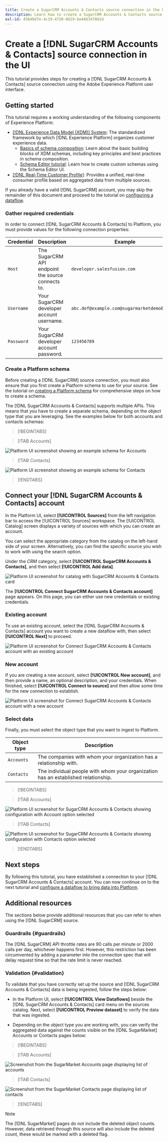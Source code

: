 ```yaml
---
title: Create a SugarCRM Accounts & Contacts source connection in the UI
description: Learn how to create a SugarCRM Accounts & Contacts source connection using the Adobe Experience Platform UI.
exl-id: 45840d7e-4c19-4720-8629-be446347862d
---
```

# Create a [!DNL SugarCRM Accounts & Contacts] source connection in the UI

This tutorial provides steps for creating a [!DNL SugarCRM Accounts & Contacts] source connection using the Adobe Experience Platform user interface.

## Getting started

This tutorial requires a working understanding of the following components of Experience Platform:

* [[!DNL Experience Data Model (XDM)] System](../../../../../xdm/home.md): The standardized framework by which [!DNL Experience Platform] organizes customer experience data.
  * [Basics of schema composition](../../../../../xdm/schema/composition.md): Learn about the basic building blocks of XDM schemas, including key principles and best practices in schema composition.
  * [Schema Editor tutorial](../../../../../xdm/tutorials/create-schema-ui.md): Learn how to create custom schemas using the Schema Editor UI.
* [[!DNL Real-Time Customer Profile]](../../../../../profile/home.md): Provides a unified, real-time consumer profile based on aggregated data from multiple sources.

If you already have a valid [!DNL SugarCRM] account, you may skip the remainder of this document and proceed to the tutorial on [configuring a dataflow](../../dataflow/crm.md).

### Gather required credentials

In order to connect [!DNL SugarCRM Accounts & Contacts] to Platform, you must provide values for the following connection properties:

| Credential | Description | Example |
| --- | --- | --- |
| `Host` | The SugarCRM API endpoint the source connects to. | `developer.salesfusion.com` |
| `Username` | Your SugarCRM developer account username. | `abc.def@example.com@sugarmarketdemo000.com` |
| `Password` | Your SugarCRM developer account password. | `123456789` |

### Create a Platform schema

Before creating a [!DNL SugarCRM] source connection, you must also ensure that you first create a Platform schema to use for your source. See the tutorial on [creating a Platform schema](../../../../../xdm/schema/composition.md) for comprehensive steps on how to create a schema.

The [!DNL SugarCRM Accounts & Contacts] supports multiple APIs. This means that you have to create a separate schema, depending on the object type that you are leveraging. See the examples below for both accounts and contacts schemas:

>[!BEGINTABS]

>[!TAB Accounts]

![Platform UI screenshot showing an example schema for Accounts](../../../../images/tutorials/create/sugarcrm-accounts-contacts/sugarcrm-schema-accounts.png)

>[!TAB Contacts]

![Platform UI screenshot showing an example schema for Contacts](../../../../images/tutorials/create/sugarcrm-accounts-contacts/sugarcrm-schema-contacts.png)

>[!ENDTABS]

## Connect your [!DNL SugarCRM Accounts & Contacts] account

In the Platform UI, select **[!UICONTROL Sources]** from the left navigation bar to access the [!UICONTROL Sources] workspace. The [!UICONTROL Catalog] screen displays a variety of sources with which you can create an account.

You can select the appropriate category from the catalog on the left-hand side of your screen. Alternatively, you can find the specific source you wish to work with using the search option.

Under the *CRM* category, select **[!UICONTROL SugarCRM Accounts & Contacts]**, and then select **[!UICONTROL Add data]**.

![Platform UI screenshot for catalog with SugarCRM Accounts & Contacts card](../../../../images/tutorials/create/sugarcrm-accounts-contacts/catalog-sugarcrm-accounts-contacts.png)

The **[!UICONTROL Connect SugarCRM Accounts & Contacts account]** page appears. On this page, you can either use new credentials or existing credentials.

### Existing account

To use an existing account, select the [!DNL SugarCRM Accounts & Contacts] account you want to create a new dataflow with, then select **[!UICONTROL Next]** to proceed.

![Platform UI screenshot for Connect SugarCRM Accounts & Contacts account with an existing account](../../../../images/tutorials/create/sugarcrm-accounts-contacts/existing.png)

### New account

If you are creating a new account, select **[!UICONTROL New account]**, and then provide a name, an optional description, and your credentials. When finished, select **[!UICONTROL Connect to source]** and then allow some time for the new connection to establish.

![Platform UI screenshot for Connect SugarCRM Accounts & Contacts account with a new account](../../../../images/tutorials/create/sugarcrm-accounts-contacts/new.png)

### Select data

Finally, you must select the object type that you want to ingest to Platform.

| Object type | Description |
| --- | --- |
| `Accounts` | The companies with whom your organization has a relationship with. |
| `Contacts` | The individual people with whom your organization has an established relationship. |

>[!BEGINTABS]

>[!TAB Accounts]

![Platform UI screenshot for SugarCRM Accounts & Contacts showing configuration with Account option selected](../../../../images/tutorials/create/sugarcrm-accounts-contacts/configuration-accounts.png)

>[!TAB Contacts]

![Platform UI screenshot for SugarCRM Accounts & Contacts showing configuration with Contacts option selected](../../../../images/tutorials/create/sugarcrm-accounts-contacts/configuration-contacts.png)

>[!ENDTABS]

## Next steps

By following this tutorial, you have established a connection to your [!DNL SugarCRM Accounts & Contacts] account. You can now continue on to the next tutorial and [configure a dataflow to bring data into Platform](../../dataflow/crm.md).

## Additional resources

The sections below provide additional resources that you can refer to when using the [!DNL SugarCRM] source.

### Guardrails {#guardrails}

The [!DNL SugarCRM] API throttle rates are 90 calls per minute or 2000 calls per day, whichever happens first. However, this restriction has been circumvented by adding a parameter into the connection spec that will delay request time so that the rate limit is never reached.

### Validation {#validation}

To validate that you have correctly set up the source and [!DNL SugarCRM Accounts & Contacts] data is being ingested, follow the steps below:

* In the Platform UI, select **[!UICONTROL View Dataflows]** beside the [!DNL SugarCRM Accounts & Contacts] card menu on the sources catalog. Next, select **[!UICONTROL Preview dataset]** to verify the data that was ingested.

* Depending on the object type you are working with, you can verify the aggregated data against the counts visible on the [!DNL SugarMarket] Accounts or Contacts pages below: 

>[!BEGINTABS]

>[!TAB Accounts]

![Screenshot from the SugarMarket Accounts page displaying list of accounts](../../../../images/tutorials/create/sugarcrm-accounts-contacts/sugarmarket-accounts.png)

>[!TAB Contacts]

![Screenshot from the SugarMarket Contacts page displaying list of contacts](../../../../images/tutorials/create/sugarcrm-accounts-contacts/sugarmarket-contacts.png)

>[!ENDTABS]

>[!NOTE]
>
>The [!DNL SugarMarket] pages do not include the deleted object counts. However, data retrieved through this source will also include the deleted count, these would be marked with a deleted flag.
